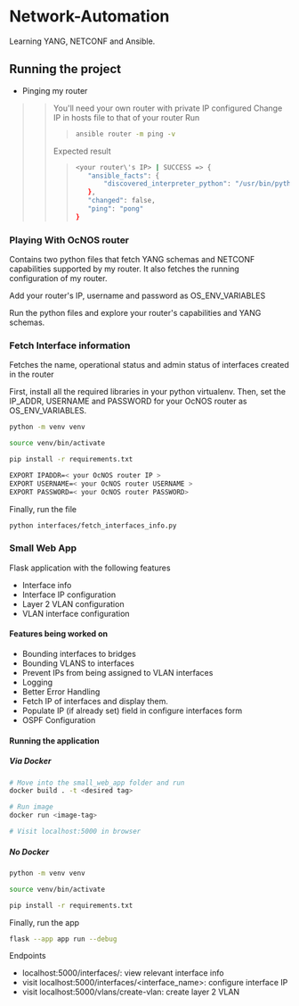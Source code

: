 # Network-Automation
Learning YANG, NETCONF and Ansible.

## Running the project
- Pinging my router
>> You'll need your own router with private IP configured
>> Change IP in hosts file to that of your router
>> Run
>>> ```bash
>>> ansible router -m ping -v
>>> ```
>> Expected result
>>> ```bash
>>> <your router\'s IP> | SUCCESS => {
>>>    "ansible_facts": {
>>>        "discovered_interpreter_python": "/usr/bin/python3.12"
>>>    },
>>>    "changed": false,
>>>    "ping": "pong"
>>>}
>>> ```
### Playing With OcNOS router

Contains two python files that fetch YANG schemas and NETCONF capabilities supported by my router.
It also fetches the running configuration of my router.

Add your router's IP, username and password as OS_ENV_VARIABLES

Run the python files and explore your router's capabilities and YANG schemas.

### Fetch Interface information
Fetches the name, operational status and admin status of interfaces created in the router

First, install all the required libraries in your python virtualenv. Then, set the IP_ADDR, USERNAME and PASSWORD for your OcNOS router as OS_ENV_VARIABLES.
```bash
python -m venv venv

source venv/bin/activate

pip install -r requirements.txt

EXPORT IPADDR=< your OcNOS router IP >
EXPORT USERNAME=< your OcNOS router USERNAME >
EXPORT PASSWORD=< your OcNOS router PASSWORD>
```
Finally, run the file
```bash
python interfaces/fetch_interfaces_info.py
```

### Small Web App
Flask application with the following features
- Interface info
- Interface IP configuration
- Layer 2 VLAN configuration
- VLAN interface configuration

#### Features being worked on
- Bounding interfaces to bridges
- Bounding VLANS to interfaces
- Prevent IPs from being assigned to VLAN interfaces
- Logging
- Better Error Handling
- Fetch IP of interfaces and display them.
- Populate IP (if already set) field in configure interfaces form
- OSPF Configuration

#### Running the application
##### Via Docker
```bash
# Move into the small_web_app folder and run
docker build . -t <desired tag>

# Run image
docker run <image-tag>

# Visit localhost:5000 in browser
```

##### No Docker
```bash
python -m venv venv

source venv/bin/activate

pip install -r requirements.txt

```
Finally, run the app
```bash
flask --app app run --debug
```

Endpoints
- localhost:5000/interfaces/: view relevant interface info
- visit localhost:5000/interfaces/<interface_name>: configure interface IP
- visit localhost:5000/vlans/create-vlan: create layer 2 VLAN